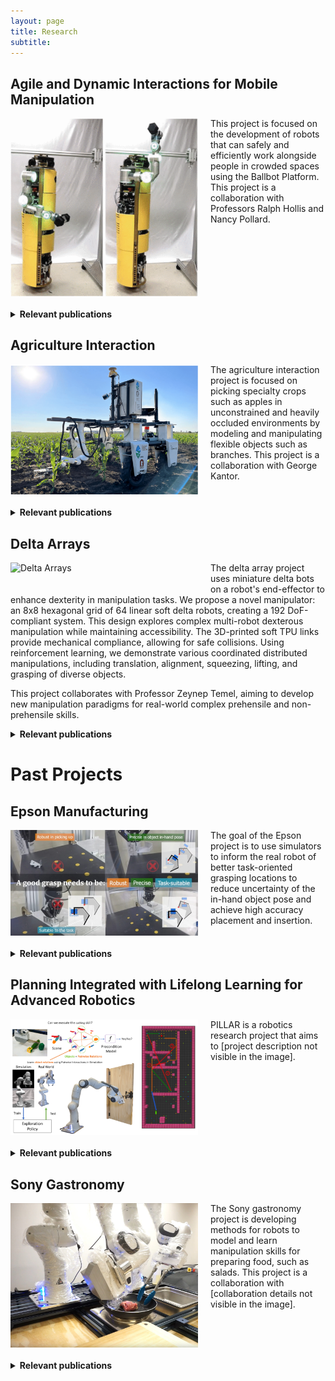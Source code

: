 ```yaml
---
layout: page
title: Research
subtitle:
---
```


## Agile and Dynamic Interactions for Mobile Manipulation

<img src="/pics/ballbot.png" alt="Agile and Dynamic Interactions" style="float: left; width: 300px; margin-right: 20px; margin-bottom: 20px;">

This project is focused on the development of robots that can safely and efficiently work alongside people in crowded spaces using the Ballbot Platform. This project is a collaboration with Professors Ralph Hollis and Nancy Pollard.

<div style="clear: both;"></div>

<details>
<summary markdown="1" style="display: list-item;">
<h4 style="display: inline;">Relevant publications</h4>
</summary>
<div markdown="1">
{% include render_pub_list.liquid variable="projects" value="delta_robots" check="contains" %}
</div>
</details>

## Agriculture Interaction

<img src="/pics/cornbot.png" alt="Agriculture Interaction" style="float: left; width: 300px; margin-right: 20px; margin-bottom: 20px;">

The agriculture interaction project is focused on picking specialty crops such as apples in unconstrained and heavily occluded environments by modeling and manipulating flexible objects such as branches. This project is a collaboration with George Kantor.

<div style="clear: both;"></div>

<details>
<summary markdown="1" style="display: list-item;">
<h4 style="display: inline;">Relevant publications</h4>
</summary>
<div markdown="1">
{% include render_pub_list.liquid variable="projects" value="delta_robots" check="contains" %}
</div>
</details>


## Delta Arrays

<img src="/pics/DeltaHands.png" alt="Delta Arrays" style="float: left; width: 300px; margin-right: 20px; margin-bottom: 20px;">

The delta array project uses miniature delta bots on a robot's end-effector to enhance dexterity in manipulation tasks. We propose a novel manipulator: an 8x8 hexagonal grid of 64 linear soft delta robots, creating a 192 DoF-compliant system. This design explores complex multi-robot dexterous manipulation while maintaining accessibility. The 3D-printed soft TPU links provide mechanical compliance, allowing for safe collisions. Using reinforcement learning, we demonstrate various coordinated distributed manipulations, including translation, alignment, squeezing, lifting, and grasping of diverse objects. 

This project collaborates with Professor Zeynep Temel, aiming to develop new manipulation paradigms for real-world complex prehensile and non-prehensile skills.

<div style="clear: both;"></div>

<details>
<summary markdown="1" style="display: list-item;">
<h4 style="display: inline;">Relevant publications</h4>
</summary>
<div markdown="1">
{% include render_pub_list.liquid variable="projects" value="delta_robots" check="contains" %}
</div>
</details>


# Past Projects 

## Epson Manufacturing

<img src="/pics/epson.jpg" alt="Epson Manufacturing" style="float: left; width: 300px; margin-right: 20px; margin-bottom: 20px;">

The goal of the Epson project is to use simulators to inform the real robot of better task-oriented grasping locations to reduce uncertainty of the in-hand object pose and achieve high accuracy placement and insertion.

<div style="clear: both;"></div>

<details>
<summary markdown="1" style="display: list-item;">
<h4 style="display: inline;">Relevant publications</h4>
</summary>
<div markdown="1">
{% include render_pub_list.liquid variable="projects" value="delta_robots" check="contains" %}
</div>
</details>

## Planning Integrated with Lifelong Learning for Advanced Robotics

<img src="/pics/pillar.png" alt="PILLAR" style="float: left; width: 300px; margin-right: 20px; margin-bottom: 20px;">

PILLAR is a robotics research project that aims to [project description not visible in the image].

<div style="clear: both;"></div>

<details>
<summary markdown="1" style="display: list-item;">
<h4 style="display: inline;">Relevant publications</h4>
</summary>
<div markdown="1">
{% include render_pub_list.liquid variable="projects" value="delta_robots" check="contains" %}
</div>
</details>

## Sony Gastronomy

<img src="/pics/sony.jpg" alt="Sony Gastronomy" style="float: left; width: 300px; margin-right: 20px; margin-bottom: 20px;">

The Sony gastronomy project is developing methods for robots to model and learn manipulation skills for preparing food, such as salads. This project is a collaboration with [collaboration details not visible in the image].

<div style="clear: both;"></div>

<details>
<summary markdown="1" style="display: list-item;">
<h4 style="display: inline;">Relevant publications</h4>
</summary>
<div markdown="1">
{% include render_pub_list.liquid variable="projects" value="delta_robots" check="contains" %}
</div>
</details>
